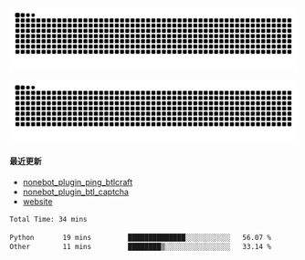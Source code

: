 




![GitHub Snake Light](https://raw.githubusercontent.com/Broken-Deer/Broken-Deer/main/assets/github-contribution-grid-snake.svg#gh-light-mode-only)

![GitHub Snake dark](https://raw.githubusercontent.com/Broken-Deer/Broken-Deer/main/assets/github-contribution-grid-snake.svg#gh-dark-mode-only)


#### 最近更新

- [nonebot_plugin_ping_btlcraft](https://github.com/Broken-Deer/nonebot_plugin_ping_btlcraft)
- [nonebot_plugin_btl_captcha](https://github.com/Broken-Deer/nonebot_plugin_btl_captcha)
- [website](https://github.com/Broken-Deer/website)

<!--START_SECTION:waka-->

```text
Total Time: 34 mins

Python       19 mins         ██████████████░░░░░░░░░░░   56.07 %
Other        11 mins         ████████▒░░░░░░░░░░░░░░░░   33.14 %
```

<!--END_SECTION:waka-->
